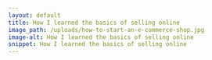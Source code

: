 ```yaml
---
layout: default
title: How I learned the basics of selling online
image_path: /uploads/how-to-start-an-e-commerce-shop.jpg
image-alt: How I learned the basics of selling online
snippet: How I learned the basics of selling online
---
```



